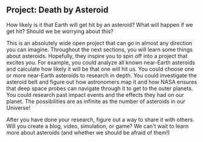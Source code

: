 <h2>Project: Death by Asteroid</h2>

<p>How likely is it that Earth will get hit by an asteroid?  What will happen if we get hit?  Should we be worrying about this?</p>

<p>This is an absolutely wide open project that can go in almost any direction you can imagine.  Throughout the next sections, you will learn some things about asteroids.  Hopefully, they inspire you to spin off into a project that excites you.  For example, you could analyze all known near-Earth asteroids and calculate how likely it will be that one will hit us.  You could choose one or more near-Earth asteroids to research in depth.  You could investigate the asteroid belt and figure out how astronomers map it and how NASA ensures that deep space probes can navigate through it to get to the outer planets.  You could research past impact events and the effects they had on our planet.  The possibilities are as infinite as the number of asteroids in our Universe!</p>

<p>After you have done your research, figure out a way to share it with others.  Will you create a blog, video, simulation, or game?  We can't wait to learn more about asteroids (and whether we should be afraid of them!)</p>
